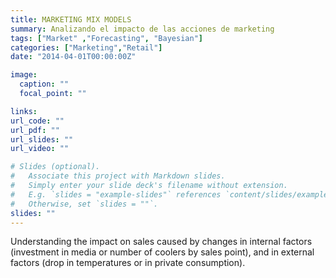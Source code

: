 ```yaml
---
title: MARKETING MIX MODELS
summary: Analizando el impacto de las acciones de marketing
tags: ["Market" ,"Forecasting", "Bayesian"]
categories: ["Marketing","Retail"]
date: "2014-04-01T00:00:00Z"

image:
  caption: ""
  focal_point: ""

links:
url_code: ""
url_pdf: ""
url_slides: ""
url_video: ""

# Slides (optional).
#   Associate this project with Markdown slides.
#   Simply enter your slide deck's filename without extension.
#   E.g. `slides = "example-slides"` references `content/slides/example-slides.md`.
#   Otherwise, set `slides = ""`.
slides: ""
---
```


Understanding the impact on sales caused by changes in internal factors (investment in media or number of coolers by sales point), and in external factors (drop in temperatures or in private consumption).
